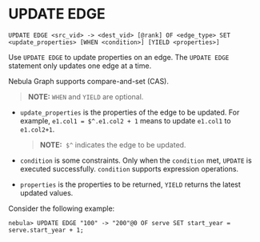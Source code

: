 # UPDATE EDGE

```ngql
UPDATE EDGE <src_vid> -> <dest_vid> [@rank] OF <edge_type> SET <update_properties> [WHEN <condition>] [YIELD <properties>]
```

Use `UPDATE EDGE` to update properties on an edge. The `UPDATE EDGE` statement only updates one edge at a time.

Nebula Graph supports compare-and-set (CAS).

> **NOTE:** `WHEN` and `YIELD` are optional.

- `update_properties` is the properties of the edge to be updated. For example, `e1.col1 = $^.e1.col2 + 1` means to update `e1.col1` to `e1.col2+1`.

    > **NOTE:**  `$^` indicates the edge to be updated.

- `condition` is some constraints. Only when the `condition` met, `UPDATE` is executed successfully. `condition` supports expression operations.
- `properties` is the properties to be returned, `YIELD` returns the latest updated values.

Consider the following example:

```ngql
nebula> UPDATE EDGE "100" -> "200"@0 OF serve SET start_year = serve.start_year + 1;
```
